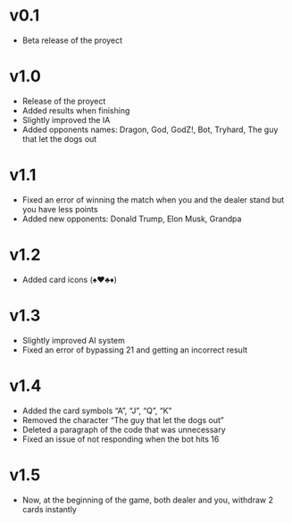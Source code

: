 # v0.1
* Beta release of the proyect

# v1.0
* Release of the proyect
* Added results when finishing
* Slightly improved the IA
* Added opponents names:
  Dragon, God, GodZ!, Bot, Tryhard, The guy that let the dogs out

# v1.1
* Fixed an error of winning the match when you and the dealer stand but you have less points
* Added new opponents:
  Donald Trump, Elon Musk, Grandpa

# v1.2
* Added card icons (♠️♥️♣️♦️)

# v1.3
* Slightly improved AI system
* Fixed an error of bypassing 21 and getting an incorrect result

# v1.4
* Added the card symbols “A”, “J”, “Q”, “K”
* Removed the character “The guy that let the dogs out”
* Deleted a paragraph of the code that was unnecessary
* Fixed an issue of not responding when the bot hits 16 

# v1.5
* Now, at the beginning of the game, both dealer and you, withdraw 2 cards instantly
